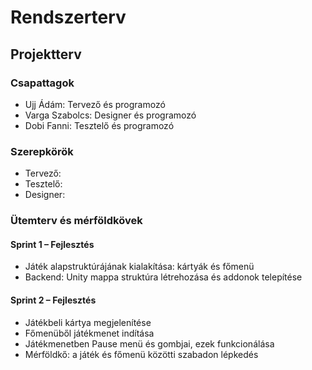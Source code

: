 # Rendszerterv

## Projektterv

### Csapattagok
- Ujj Ádám: Tervező és programozó
- Varga Szabolcs: Designer és programozó
- Dobi Fanni: Tesztelő és programozó

### Szerepkörök

- Tervező:
- Tesztelő: 
- Designer:

### Ütemterv és mérföldkövek
#### Sprint 1 – Fejlesztés
- Játék alapstruktúrájának kialakítása: kártyák és főmenü
- Backend: Unity mappa struktúra létrehozása és addonok telepítése
#### Sprint 2 – Fejlesztés
- Játékbeli kártya megjelenítése
- Főmenüből játékmenet indítása
- Játékmenetben Pause menü és gombjai, ezek funkcionálása
- Mérföldkő: a játék és főmenü közötti szabadon lépkedés

